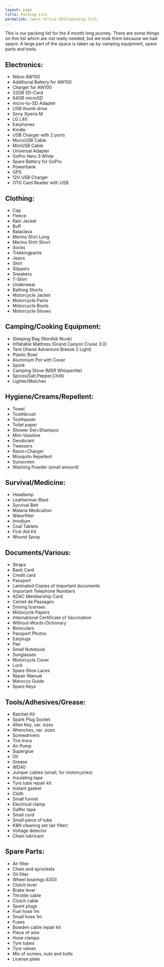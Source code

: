 ```yaml
---
layout: page
title: Packing List
permalink: /west-africa-2015/packing-list/
---
```

This is our packing list for the 4 month long journey.
There are some things on this list which are not really needed, but we took them because we had space.
A large part of the space is taken up by camping equipment, spare parts and tools.

## Electronics:

* Nikon AW100
* Additional Battery for AW100
* Charger for AW100
* 32GB SD-Card
* 64GB microSD
* micro-to-SD Adapter
* USB thumb drive
* Sony Xperia M
* LG L40
* Earphones
* Kindle
* USB Charger with 2 ports
* MicroUSB Cable
* MiniUSB Cable
* Universal Adapter
* GoPro Hero 3 White
* Spare Battery for GoPro
* Powerbank
* GPS
* 12V USB Charger
* OTG Card Reader with USB

## Clothing:

* Cap
* Fleece
* Rain Jacket
* Buff
* Balaclava
* Merino Shirt Long
* Merino Shirt Short
* Socks
* Trekkingpants
* Jeans
* Shirt
* Slippers
* Sneakers
* T-Shirt
* Underwear
* Bathing Shorts
* Motorcycle Jacket
* Motorcycle Pants
* Motorcycle Boots
* Motorcycle Gloves

## Camping/Cooking Equipment:

* Sleeping Bag (Nordisk Nuuk)
* Inflatable Mattress (Grand Canyon Cruise 3.0)
* Tent (Xtend Adventure Breeze 2 Light)
* Plastic Bowl
* Aluminium Pot with Cover
* Spork
* Camping Stove (MSR Whisperlite)
* Spices(Salt,Pepper,Chilli)
* Lighter/Matches

## Hygiene/Creams/Repellent:

* Towel
* Toothbrush
* Toothpaste
* Toilet paper
* Shower Gel+Shampoo
* Mini-Vaseline
* Deodorant
* Tweezers
* Razor+Charger
* Mosquito Repellent
* Sunscreen
* Washing Powder (small amount)

## Survival/Medicine:

* Headlamp
* Leatherman Blast
* Survival Belt
* Malaria Medication
* Waterfilter
* Imodium
* Coal Tablets
* First Aid Kit
* Wound Spray

## Documents/Various:

* Straps
* Bank Card
* Credit card
* Passport
* Laminated Copies of important documents
* Important Telephone Numbers
* ADAC Membership Card
* Carnet de Passages
* Driving licenses
* Motocycle Papers
* International Certificate of Vaccination
* Without-Words-Dictionary
* Binoculars
* Passport Photos
* Earplugs
* Pen
* Small Notebook
* Sunglasses
* Motorcycle Cover
* Lock
* Spare Shoe Laces
* Repair Manual
* Marocco Guide
* Spare Keys

## Tools/Adhesives/Grease:

* Ratchet Kit
* Spark Plug Socket
* Allen Key, var. sizes
* Wrenches, var. sizes
* Screwdrivers
* Tire Irons
* Air Pump
* Superglue
* Oil
* Grease
* WD40
* Jumper cables (small, for motorcycles)
* Insulating tape
* Tyre tube repair kit
* Instant gasket
* Cloth
* Small funnel
* Electrical clamp
* Gaffer tape
* Small cord
* Small piece of tube
* K&N cleaning set (air filter)
* Voltage detector
* Chain lubricant

## Spare Parts:

* Air filter
* Chain and sprockets
* Oil filter
* Wheel bearings 6203
* Clutch lever
* Brake lever
* Throttle cable
* Clutch cable
* Spark plugs
* Fuel hose 1m
* Small hose 1m
* Fuses
* Bowden cable repair kit
* Piece of wire
* Hose clamps
* Tyre tubes
* Tyre valves
* Mix of screws, nuts and bolts
* License plate
